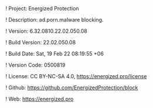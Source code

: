 ! Project: Energized Protection

! Description: ad.porn.malware blocking.

! Version: 6.32.0810.22.02.050.08

! Build Version: 22.02.050.08

! Build Date: Sat, 19 Feb 22 08:19:55 +06

! Version Code: 0500819

! License: CC BY-NC-SA 4.0, https://energized.pro/license

! Github: https://github.com/EnergizedProtection/block

! Web: https://energized.pro
